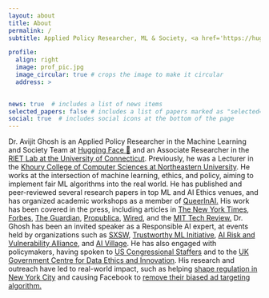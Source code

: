```yaml
---
layout: about
title: About
permalink: /
subtitle: Applied Policy Researcher, ML & Society, <a href='https://huggingface.co/">Hugging Face</a>

profile:
  align: right
  image: prof_pic.jpg
  image_circular: true # crops the image to make it circular
  address: >
   

news: true  # includes a list of news items
selected_papers: false # includes a list of papers marked as "selected={true}"
social: true  # includes social icons at the bottom of the page
---
```


Dr. Avijit Ghosh is an Applied Policy Researcher in the Machine Learning and Society Team at [Hugging Face 🤗](https://huggingface.co/) and an Associate Researcher in the [RIET Lab at the University of Connecticut](https://infothreats.cse.uconn.edu/). Previously, he was a Lecturer in the [Khoury College of Computer Sciences at Northeastern University](https://www.khoury.northeastern.edu/). He works at the intersection of machine learning, ethics, and policy, aiming to implement fair ML algorithms into the real world. He has published and peer-reviewed several research papers in top ML and AI Ethics venues, and has organized academic workshops as a member of [QueerInAI.](https://www.queerinai.com/) His work has been covered in the press, including articles in [The New York Times](https://www.nytimes.com/2023/08/16/technology/ai-defcon-hackers.html), [Forbes](https://www.forbes.com/sites/rashishrivastava/2023/09/01/ai-red-teams-google-nvidia-microsoft-meta/), [The Guardian](https://www.theguardian.com/technology/2024/mar/16/ai-racism-chatgpt-gemini-bias), [Propublica](https://www.propublica.org/article/facebook-ads-can-still-discriminate-against-women-and-older-workers-despite-a-civil-rights-settlement), [Wired](https://www.wired.com/story/new-york-city-proposes-regulating-algorithms-hiring/), and the [MIT Tech Review.](https://www.technologyreview.com/2021/02/11/1017955/auditors-testing-ai-hiring-algorithms-bias-big-questions-remain/) Dr. Ghosh has been an invited speaker as a Responsible AI expert, at events held by organizations such as  [SXSW](https://www.sxsw.com/),  [Trustworthy ML Initiative](https://www.trustworthyml.org/), [AI Risk and Vulnerability Alliance](https://avidml.org/arva/), and [AI Village](https://aivillage.org/). He has also engaged with policymakers, having spoken to [US Congressional Staffers](https://www.linkedin.com/feed/update/urn:li:activity:7149203323592617984/) and to the [UK Government Centre for Data Ethics and Innovation](https://www.gov.uk/government/organisations/centre-for-data-ethics-and-innovation). His research and outreach have led to real-world impact, such as helping [shape regulation in New York City](https://apnews.com/article/technology-business-race-and-ethnicity-racial-injustice-artificial-intelligence-2fe8d3ef7008d299d9d810f0c0f7905d) and causing Facebook to [remove their biased ad targeting algorithm.](https://about.fb.com/news/2022/06/expanding-our-work-on-ads-fairness/)
